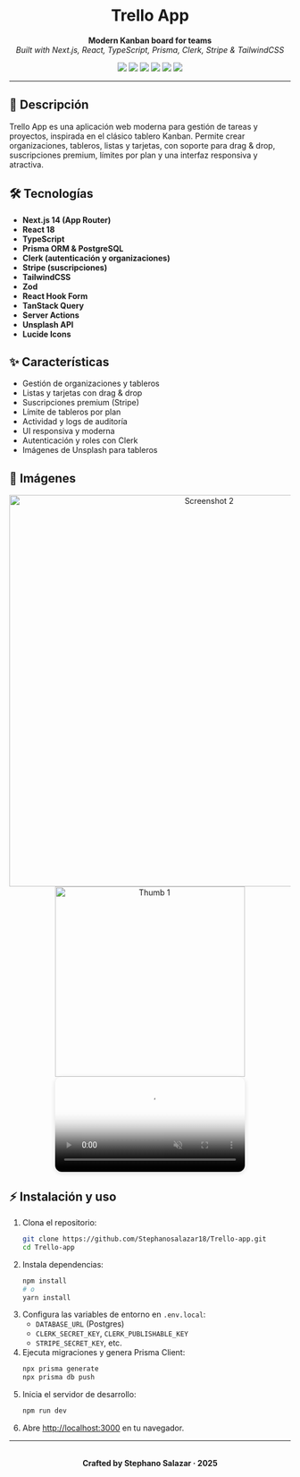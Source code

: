 
<div align="center">
  
<h1 align="center">Trello App</h1>
<p align="center">
	<b>Modern Kanban board for teams</b><br>
	<i>Built with Next.js, React, TypeScript, Prisma, Clerk, Stripe & TailwindCSS</i>
</p>
	<p align="center">
	<img src="https://img.shields.io/badge/Next.js-14-blue?logo=nextdotjs" />
	<img src="https://img.shields.io/badge/TypeScript-5.x-blue?logo=typescript" />
	<img src="https://img.shields.io/badge/TailwindCSS-4.x-06B6D4?logo=tailwindcss" />
	<img src="https://img.shields.io/badge/Prisma-ORM-2D3748?logo=prisma" />
	<img src="https://img.shields.io/badge/Clerk-Auth-3B82F6?logo=clerk" />
	<img src="https://img.shields.io/badge/Stripe-Subscriptions-635BFF?logo=stripe" />
	</p>  
</div>

---

## 🚀 Descripción

Trello App es una aplicación web moderna para gestión de tareas y proyectos, inspirada en el clásico tablero Kanban. Permite crear organizaciones, tableros, listas y tarjetas, con soporte para drag & drop, suscripciones premium, límites por plan y una interfaz responsiva y atractiva.

## 🛠️ Tecnologías

- **Next.js 14 (App Router)**
- **React 18**
- **TypeScript**
- **Prisma ORM & PostgreSQL**
- **Clerk (autenticación y organizaciones)**
- **Stripe (suscripciones)**
- **TailwindCSS**
- **Zod**
- **React Hook Form**
- **TanStack Query**
- **Server Actions**
- **Unsplash API**
- **Lucide Icons**

## ✨ Características

- Gestión de organizaciones y tableros
- Listas y tarjetas con drag & drop
- Suscripciones premium (Stripe)
- Límite de tableros por plan
- Actividad y logs de auditoría
- UI responsiva y moderna
- Autenticación y roles con Clerk
- Imágenes de Unsplash para tableros

## 📸 Imágenes

<div align="center">
		<img src="/assets/featured-1-3.jpg" alt="Screenshot 2" width="700" />
		<br>
		<img src="/assets/featured-1.jpg" alt="Thumb 1" width="340" />
		<video src="/assets/featured-1.mp4" width="340" controls loop muted poster="/featured-1.jpg" style="border-radius:12px;margin:0 8px;box-shadow:0 2px 8px #0002;">
			Tu navegador no soporta video embebido.
		</video>
</div>

## ⚡ Instalación y uso

1. Clona el repositorio:
	 ```bash
	 git clone https://github.com/Stephanosalazar18/Trello-app.git
	 cd Trello-app
	 ```
2. Instala dependencias:
	 ```bash
	 npm install
	 # o
	 yarn install
	 ```
3. Configura las variables de entorno en `.env.local`:
	 - `DATABASE_URL` (Postgres)
	 - `CLERK_SECRET_KEY`, `CLERK_PUBLISHABLE_KEY`
	 - `STRIPE_SECRET_KEY`, etc.
4. Ejecuta migraciones y genera Prisma Client:
	 ```bash
	 npx prisma generate
	 npx prisma db push
	 ```
5. Inicia el servidor de desarrollo:
	 ```bash
	 npm run dev
	 ```
6. Abre [http://localhost:3000](http://localhost:3000) en tu navegador.

---

<div align="center">
	<br>
	<b>Crafted by Stephano Salazar · 2025</b>
</div>
